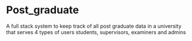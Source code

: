 # Post_graduate
A full stack system to keep track of all post graduate data  in a university that serves 4 types of users students, supervisors, examiners and admins
